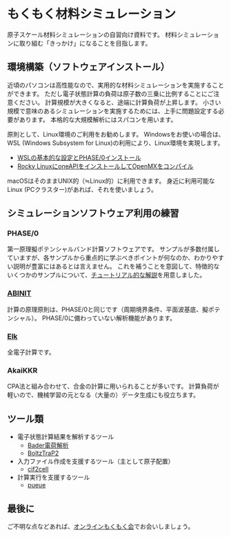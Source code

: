 # もくもく材料シミュレーション

原子スケール材料シミュレーションの自習向け資料です。
材料シミュレーションに取り組む「きっかけ」になることを目指します。

## 環境構築（ソフトウェアインストール）

近頃のパソコンは高性能なので、実用的な材料シミュレーションを実施することができます。
ただし電子状態計算の負荷は原子数の三乗に比例することにご注意ください。
計算規模が大きくなると、途端に計算負荷が上昇します。
小さい規模で意味のあるシミュレーションを実施するためには、上手に問題設定する必要があります。
本格的な大規模解析にはスパコンを用います。

原則として、Linux環境のご利用をお勧めします。
Windowsをお使いの場合は、WSL (Windows Subsystem for Linux)の利用により、Linux環境を実現します。

- [WSLの基本的な設定とPHASE/0インストール](./installation/README.md)
- [Rocky LinuxにoneAPIをインストールしてOpenMXをコンパイル](./installation/wsl_rocky_oneapi.md)

macOSはそのままUNIX的（≒Linux的）に利用できます。
身近に利用可能なLinux (PCクラスター)があれば、それを使いましょう。

## シミュレーションソフトウェア利用の練習

### PHASE/0

第一原理擬ポテンシャルバンド計算ソフトウェアです。
サンプルが多数付属していますが、各サンプルから重点的に学ぶべきポイントが何なのか、わかりやすい説明が豊富にはあるとは言えません。
これを補うことを意図して、特徴的ないくつかのサンプルについて、[チュートリアル的な解説](./practice_phase0/README.md)を用意しました。

### [ABINIT](https://www.abinit.org/)

計算の原理原則は、PHASE/0と同じです（周期境界条件、平面波基底、擬ポテンシャル）。
PHASE/0に備わっていない解析機能があります。

<!-- ### OpenMX

局在数値基底を用いています。 -->

### [Elk](https://elk.sourceforge.io/)

全電子計算です。
<!-- 擬ポテンシャルに惑わされずに計算できます。 -->

### AkaiKKR

CPA法と組み合わせて、合金の計算に用いられることが多いです。
計算負荷が軽いので、機械学習の元となる（大量の）データ生成にも役立ちます。

## ツール類

- 電子状態計算結果を解析するツール
  - [Bader電荷解析](./tools/Bader/README.md)
  - [BoltzTraP2](./tools/BoltzTraP2/README.md)
- 入力ファイル作成を支援するツール（主として原子配置）
  - [cif2cell](./tools/cif2cell/README.md)
- 計算実行を支援するツール
  - [pueue](./tools/pueue/README.md)

<!-- ## シェルスクリプト

自動処理をするために、最も簡便な方法。 -->

## 最後に

ご不明な点などあれば、[オンラインもくもく会](https://m3aterial.connpass.com/)でお会いしましょう。

